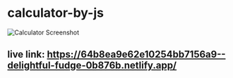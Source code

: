 # calculator-by-js
![Calculator Screenshot](https://raw.githubusercontent.com/AJAmran/calculator-by-js/main/path/to/Screenshot%202023-07-20%20154001.jpg)


## live link: https://64b8ea9e62e10254bb7156a9--delightful-fudge-0b876b.netlify.app/
